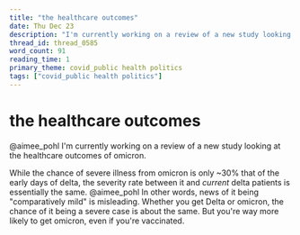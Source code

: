 ```yaml
---
title: "the healthcare outcomes"
date: Thu Dec 23
description: "I'm currently working on a review of a new study looking at the healthcare outcomes of omicron."
thread_id: thread_0585
word_count: 91
reading_time: 1
primary_theme: covid_public health politics
tags: ["covid_public health politics"]
---
```


# the healthcare outcomes

@aimee_pohl I'm currently working on a review of a new study looking at the healthcare outcomes of omicron.

While the chance of severe illness from omicron is only ~30% that of the early days of delta, the severity rate between it and *current* delta patients is essentially the same. @aimee_pohl In other words, news of it being "comparatively mild" is misleading. Whether you get Delta or omicron, the chance of it being a severe case is about the same. But you're way more likely to get omicron, even if you're vaccinated.